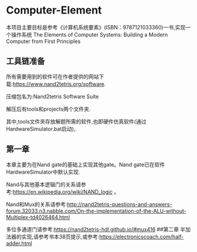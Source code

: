 # Computer-Element

本项目主要目标是参考《计算机系统要素》(ISBN：9787121033360)一书,实现一个操作系统
The Elements of Computer Systems: Building a Modern Computer from First Principles
## 工具链准备
所有需要用到的软件可在作者提供的网站下载:https://www.nand2tetris.org/software.

压缩包名为:Nand2tetris Software Suite

解压后有tools和projects两个文件夹.

其中,tools文件夹存放解题所需的软件,也即硬件仿真软件(通过HardwareSimulator.bat启动),.
## 第一章

本章主要为在Nand gate的基础上实现其他gate。Nand gate已在软件HardwareSimulator中默认实现.

Nand与其他基本逻辑门的关系请参考:https://en.wikipedia.org/wiki/NAND_logic 。

Nand和Mux的关系请参考:http://nand2tetris-questions-and-answers-forum.32033.n3.nabble.com/On-the-implementation-of-the-ALU-without-Multiplex-td4026464.html

多位多通道门请参考:https://nand2tetris-hdl.github.io/#mux416
##第二章
半加法器的实现,请参考书本38页提示,或参考:https://electronicscoach.com/half-adder.html